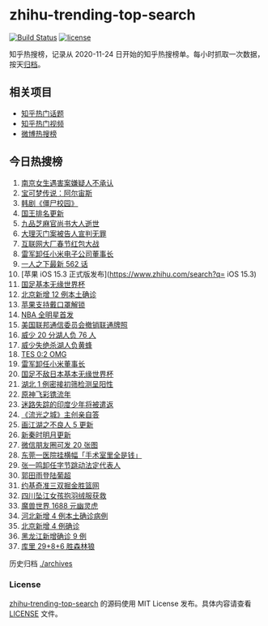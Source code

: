 # zhihu-trending-top-search

[![Build Status](https://github.com/justjavac/zhihu-trending-top-search/workflows/ci/badge.svg?branch=main)](https://github.com/justjavac/zhihu-trending-top-search/actions)
[![license](https://img.shields.io/github/license/justjavac/zhihu-trending-top-search)](https://github.com/justjavac/zhihu-trending-top-search/blob/main/LICENSE)

知乎热搜榜，记录从 2020-11-24 日开始的知乎热搜榜单。每小时抓取一次数据，按天[归档](./archives)。

## 相关项目

- [知乎热门话题](https://github.com/justjavac/zhihu-trending-hot-questions)
- [知乎热门视频](https://github.com/justjavac/zhihu-trending-hot-video)
- [微博热搜榜](https://github.com/justjavac/weibo-trending-hot-search)

## 今日热搜榜

<!-- BEGIN -->
<!-- 最后更新时间 Sat Jan 29 2022 19:11:14 GMT+0800 (China Standard Time) -->

1. [南京女生遇害案嫌疑人不承认](https://www.zhihu.com/search?q=南京女生遇害案)
1. [宝可梦传说：阿尔宙斯](https://www.zhihu.com/search?q=阿尔宙斯)
1. [韩剧《僵尸校园》](https://www.zhihu.com/search?q=僵尸校园)
1. [国王排名更新](https://www.zhihu.com/search?q=国王排名)
1. [九品芝麻官尚书大人逝世](https://www.zhihu.com/search?q=九品芝麻官尚书大人逝世)
1. [大理灭门案被告人宣判无罪](https://www.zhihu.com/search?q=大理灭门案)
1. [互联网大厂春节红包大战](https://www.zhihu.com/search?q=互联网大厂春节红包大战)
1. [雷军卸任小米电子公司董事长](https://www.zhihu.com/search?q=雷军)
1. [一人之下最新 562 话](https://www.zhihu.com/search?q=一人之下)
1. [苹果 iOS 15.3 正式版发布](https://www.zhihu.com/search?q= iOS 15.3)
1. [国足基本无缘世界杯](https://www.zhihu.com/search?q=国足)
1. [北京新增 12 例本土确诊](https://www.zhihu.com/search?q=北京新增)
1. [苹果支持戴口罩解锁](https://www.zhihu.com/search?q=苹果支持戴口罩解锁)
1. [NBA 全明星首发](https://www.zhihu.com/search?q=全明星)
1. [美国联邦通信委员会撤销联通牌照](https://www.zhihu.com/search?q=美国联邦通信委员会撤销联通牌照)
1. [威少 20 分湖人负 76 人](https://www.zhihu.com/search?q=湖人)
1. [威少失绝杀湖人负黄蜂](https://www.zhihu.com/search?q=湖人)
1. [TES 0:2 OMG](https://www.zhihu.com/search?q=tes)
1. [雷军卸任小米董事长](https://www.zhihu.com/search?q=雷军)
1. [国足不敌日本基本无缘世界杯](https://www.zhihu.com/search?q=国足不敌日本)
1. [湖北 1 例密接初筛检测呈阳性](https://www.zhihu.com/search?q=湖北密接)
1. [原神飞彩镌流年](https://www.zhihu.com/search?q=原神)
1. [迷路失踪的印度少年将被遣返](https://www.zhihu.com/search?q=迷路失踪的印度少年)
1. [《流光之城》主创亲自答](https://www.zhihu.com/search?q=流光之城)
1. [画江湖之不良人 5 更新](https://www.zhihu.com/search?q=画江湖)
1. [新秦时明月更新](https://www.zhihu.com/search?q=新秦时明月)
1. [微信朋友圈可发 20 张图](https://www.zhihu.com/search?q=微信新功能)
1. [东莞一医院挂横幅「手术室里全是钱」](https://www.zhihu.com/search?q=康华医院)
1. [张一鸣卸任字节跳动法定代表人](https://www.zhihu.com/search?q=张一鸣)
1. [郭田雨登陆葡超](https://www.zhihu.com/search?q=郭田雨)
1. [约基奇准三双掘金胜篮网](https://www.zhihu.com/search?q=掘金)
1. [四川坠江女孩抱羽绒服获救](https://www.zhihu.com/search?q=四川坠江女孩)
1. [魔兽世界 1688 元幽灵虎](https://www.zhihu.com/search?q=魔兽世界)
1. [河北新增 4 例本土确诊病例](https://www.zhihu.com/search?q=河北疫情)
1. [北京新增 4 例确诊](https://www.zhihu.com/search?q=北京新增)
1. [黑龙江新增确诊 9 例](https://www.zhihu.com/search?q=黑龙江疫情)
1. [库里 29+8+6 胜森林狼](https://www.zhihu.com/search?q=库里)

<!-- END -->

历史归档 [./archives](./archives)

### License

[zhihu-trending-top-search](https://github.com/justjavac/zhihu-trending-top-search)
的源码使用 MIT License 发布。具体内容请查看 [LICENSE](./LICENSE) 文件。
